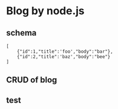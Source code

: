 # Blog by node.js

## schema 

	[
		{"id":1,"title":'foo',"body":"bar"},
		{"id":2,"title":'baz',"body":"bee"}
	]


## CRUD of blog

## test

